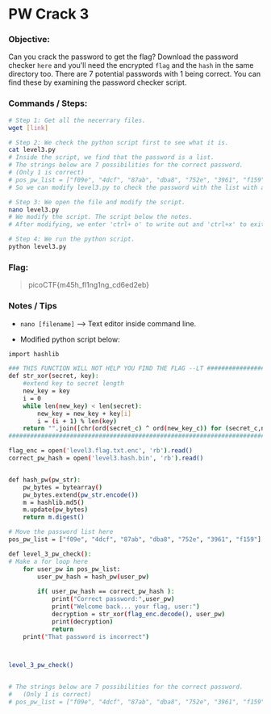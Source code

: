 # PW Crack 3

### Objective:

Can you crack the password to get the flag?
Download the password checker `here` and you'll need the encrypted `flag` and the `hash` in the same directory too.
There are 7 potential passwords with 1 being correct. You can find these by examining the password checker script.

### Commands / Steps:

```bash
# Step 1: Get all the necerrary files. 
wget [link]

# Step 2: We check the python script first to see what it is.
cat level3.py
# Inside the script, we find that the password is a list.
# The strings below are 7 possibilities for the correct password. 
# (Only 1 is correct)
# pos_pw_list = ["f09e", "4dcf", "87ab", "dba8", "752e", "3961", "f159"]
# So we can modify level3.py to check the password with the list with a for loop.

# Step 3: We open the file and modify the script.
nano level3.py
# We modify the script. The script below the notes.
# After modifying, we enter 'ctrl+ o' to write out and 'ctrl+x' to exit.

# Step 4: We run the python script.
python level3.py
```

### Flag:

> picoCTF{m45h_fl1ng1ng_cd6ed2eb}

### Notes / Tips

- `nano [filename]` --> Text editor inside command line.

- Modified python script below:
```bash
import hashlib

### THIS FUNCTION WILL NOT HELP YOU FIND THE FLAG --LT ########################
def str_xor(secret, key):
    #extend key to secret length
    new_key = key
    i = 0
    while len(new_key) < len(secret):
        new_key = new_key + key[i]
        i = (i + 1) % len(key)        
    return "".join([chr(ord(secret_c) ^ ord(new_key_c)) for (secret_c,new_key_c) in zip(secret,new_key)])
###############################################################################

flag_enc = open('level3.flag.txt.enc', 'rb').read()
correct_pw_hash = open('level3.hash.bin', 'rb').read()


def hash_pw(pw_str):
    pw_bytes = bytearray()
    pw_bytes.extend(pw_str.encode())
    m = hashlib.md5()
    m.update(pw_bytes)
    return m.digest()

# Move the password list here
pos_pw_list = ["f09e", "4dcf", "87ab", "dba8", "752e", "3961", "f159"]

def level_3_pw_check():
# Make a for loop here
    for user_pw in pos_pw_list: 
        user_pw_hash = hash_pw(user_pw)
    
        if( user_pw_hash == correct_pw_hash ):
            print("Correct password:",user_pw)
            print("Welcome back... your flag, user:")
            decryption = str_xor(flag_enc.decode(), user_pw)
            print(decryption)
            return
    print("That password is incorrect")



level_3_pw_check()


# The strings below are 7 possibilities for the correct password. 
#   (Only 1 is correct)
# pos_pw_list = ["f09e", "4dcf", "87ab", "dba8", "752e", "3961", "f159"]
```


